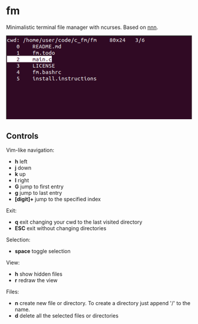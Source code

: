 # fm
Minimalistic terminal file manager with ncurses.
Based on [nnn](https://github.com/jarun/nnn).

![main screen](https://raw.githubusercontent.com/oriolOrnaque/fm/master/imgs/capture1.png)

## Controls
Vim-like navigation:
* **h** left
* **j** down
* **k** up
* **l** right
* **G** jump to first entry
* **g** jump to last entry
* **[digit]+** jump to the specified index

Exit:
* **q** exit changing your cwd to the last visited directory
* **ESC** exit without changing directories

Selection:
* **space** toggle selection

View:
* **h** show hidden files
* **r** redraw the view

Files:
* **n** create new file or directory. To create a directory just append '/' to the name.
* **d** delete all the selected files or directories
